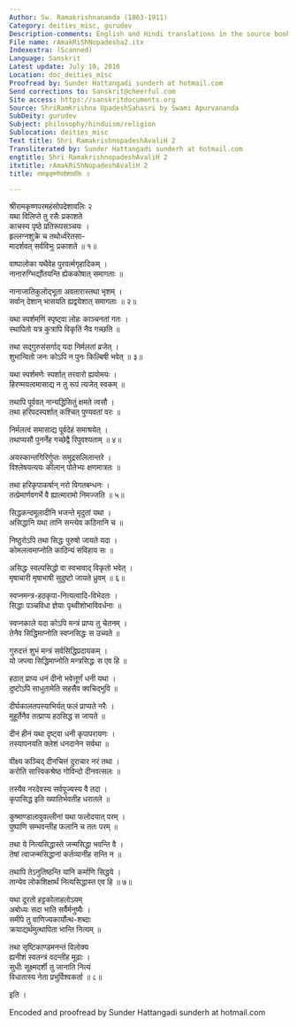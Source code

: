 ```yaml
---
Author: Sw. Ramakrishnananda (1863-1911)
Category: deities_misc, gurudev
Description-comments: English and Hindi translations in the source book
File name: rAmakRiShNopadesha2.itx
Indexextra: (Scanned)
Language: Sanskrit
Latest update: July 10, 2016
Location: doc_deities_misc
Proofread by: Sunder Hattangadi sunderh at hotmail.com
Send corrections to: Sanskrit@cheerful.com
Site access: https://sanskritdocuments.org
Source: ShriRamKrishna UpadeshSahasri by Swami Apurvananda
SubDeity: gurudev
Subject: philosophy/hinduism/religion
Sublocation: deities_misc
Text title: Shri RamakrishnopadeshAvaliH 2
Transliterated by: Sunder Hattangadi sunderh at hotmail.com
engtitle: Shri RamakrishnopadeshAvaliH 2
itxtitle: rAmakRiShNopadeshAvaliH 2
title: रामकृइष्णोपदेशावलिः २

---
```

  
 श्रीरामकृष्णपरमहंसोपदेशावलिः २   
यथा विलिप्ते तु रसैः प्रकाशते  
काचस्य पृष्ठे प्रतिरूपसञ्चयः ।  
हृल्लग्नशुक्रे च तथोर्ध्वरेतसा-  
मादर्शवत् सर्वविभुः प्रकाशते ॥ १॥  
  
वाष्पालोका यथैवेह पुरवर्त्मगृहादिकम् ।  
नानारुग्भिर्द्योतयन्ति ह्येककोषात् समागताः ॥  
  
नानाजातिकुलोद्भूता अवतारास्तथा भृशम् ।  
सर्वान् देशान् भासयति ह्यद्वयेशात् समागताः ॥ २॥  
  
यथा स्पर्शमणिं स्पृष्ट्वा लोहः काञ्चनतां गतः ।  
स्थापितो यत्र कुत्रापि विकृतिं नैव गच्छति ॥  
  
तथा सद्गुरुसंसर्गाद् यदा निर्मलतां व्रजेत् ।  
शुभान्वितो जनः कोऽपि न पुनः किल्बिषी भवेत् ॥ ३॥  
  
यथा स्पर्शमणेः स्पर्शात् तरवारो ह्ययोमयः ।  
हिरण्मयत्वमासाद्य न तु रूपं त्यजेत् स्वकम् ॥  
  
तथापि पूर्ववत् नान्यद्धिंसितुं क्षमते त्वसौ ।  
तथा हरिपदस्पर्शात् कश्चित् पुण्यवतां वरः ॥  
  
निर्मलत्वं समासाद्य पूर्वदेहं समाश्रयेत् ।  
तथाप्यसौ पुनर्नेह गच्छेद्वै रिपुवश्यताम् ॥ ४॥  
  
अयस्कान्तगिरिर्गुप्तः समुद्रसलिलान्तरे ।  
विश्लेषयत्ययः कीलान् पोतेभ्यः क्षणमात्रतः ॥  
  
तथा हरिकृपाकर्षान् नरो विगतबन्धनः ।  
तत्प्रेमार्णवगर्भे वै ह्यात्मारामो निमज्जति ॥ ५॥  
  
सिद्धकन्दमूलादीनि भजन्ते मृदुतां यथा ।  
असिद्धानि यथा तानि सन्त्येव कठिनानि च ॥  
  
निष्ठुरोऽपि तथा सिद्धः पुरुषो जायते यदा ।  
कोमलत्वमाप्नोति काठिन्यं संविहाय सः ॥  
  
असिद्धः स्वल्पसिद्धो वा स्वभावाद् विकृतो भवेत् ।  
मृषाचारी मृषाभाषी सुदुष्टो जायते ध्रुवम् ॥ ६॥  
  
स्वप्नमन्त्र-हठकृपा-नित्यत्वादि-विभेदतः ।  
सिद्धाः पञ्चविधा ज्ञेयाः पृथ्वीशोभाविवर्धनाः ॥  
  
स्वप्नकाले यदा कोऽपि मन्त्रं प्राप्य तु चेतनम् ।  
तेनैव सिद्धिमाप्नोति स्वप्नसिद्धः स उच्यते ॥  
  
गुरुदत्तं शुभं मन्त्रं सर्वसिद्धिप्रदायकम् ।  
यो जप्त्वा सिद्धिमाप्नोति मन्त्रसिद्धः स एव हि ॥  
  
हठात् प्राप्य धनं दीनो भवेत्तूर्णं धनी यथा ।  
दुष्टोऽपि साधुतामेति सहसैव क्वचिद्भुवि ॥  
  
दीर्घकालतपस्याभिर्यत् फलं प्राप्यते नरैः ।  
मुहूर्तेनैव तत्प्राप्य हठसिद्ध स जायते ॥  
  
दीनं हीनं यथा दृष्ट्वा धनी कृपापरायणः ।  
तस्यापनयति क्लेशं धनदानेन सर्वथा ॥  
  
वीक्ष्य कञ्चिद् दीनचित्तं दुराचार नरं तथा ।  
करोति सात्त्विकश्रेष्ठ गोविन्दो दीनवत्सलः ॥  
  
तस्यैव नरदेवस्य सर्वपूज्यस्य वै तदा ।  
कृपासिद्ध इति ख्यातिर्भवतीह धरातले ॥  
  
कुष्माण्डालावुवल्लीनां यथा फलोदयात् परम् ।  
पुष्पाणि सम्भवन्तीह फलानि च ततः परम् ॥  
  
तथा ये नित्यसिद्धास्ते जन्मसिद्धा भवन्ति वै ।  
तेषां त्वाजन्मसिद्धानां कर्तव्यानीह सन्ति न ॥  
  
तथापि तेऽनुतिष्ठन्ति यानि कर्माणि सिद्धये ।  
तान्येव लोकशिक्षार्थं नित्यसिद्धास्त एव हि ॥ ७॥  
  
यथा दूरतो हट्टकोलाहलोऽयम्  
अबोध्यः सदा भाति सर्वैर्मनुष्यैः ।  
समीपे तु वाणिज्यकार्योत्थ-शब्दाः  
क्रयाद्यर्थमुत्थापिता भान्ति नित्यम् ॥  
  
तथा सृष्टिकाण्डमनन्तं विलोक्य  
ह्यनीशं स्वतन्त्रं वदन्तीह मूढाः ।  
सुधीः सूक्ष्मदर्शी तु जानाति नित्यं  
विधातास्य नेता प्रभुर्विश्वकर्ता ॥ ८॥  
  
इति ।  
  
Encoded and proofread by Sunder Hattangadi sunderh at hotmail.com  
  
